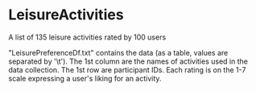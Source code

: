 # LeisureActivities
A list of 135 leisure activities rated by 100 users

"LeisurePreferenceDf.txt" contains the data (as a table, values are separated by '\t'). The 1st column are the names of activities used in the data collection. The 1st row are participant IDs. Each rating is on the 1-7 scale expressing a user's liking for an activity.
